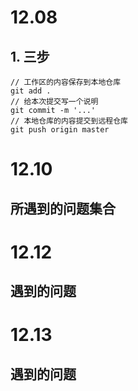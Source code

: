 # 12.08

## 1. 三步

```
// 工作区的内容保存到本地仓库
git add .
// 给本次提交写一个说明
git commit -m '...'
// 本地仓库的内容提交到远程仓库
git push origin master
```

# 12.10
## 所遇到的问题集合
<!-- 
1、写导航栏的时候字体之间相隔的距离不知道怎么设置
解决：给它父级下面的a标签加margin-right/margin-left
2、写淘宝广告图的时候，结构规划没有想清楚，结构嵌套没有思路，网页结构划分不够了解
解决：
3、图片里面包含的内容文字，不知道怎么设置上去
解决：用了position:absolute ,绝对定位，设置了top 
4、position 定位用的很生疏，不熟悉
 -->

 # 12.12
 ## 遇到的问题
 <!-- 
 1、position定位；作用与区别
  position absolute;
  （1）、脱离原来的位置定位，不保留原来的位置定位
  （2）、是相对于最近的有定位的父级或祖父级进行定位，如果最近的父级都没有定位那就相对于文档最边框进定位。
  postion relative;
  （1）、保留原来的位置定位
  （2）、相对于自己原来的位置进行定位
  2、absolute/relative的作用区别；
  （1）、定位作用；定位一般用relative作为参照物，用absolute进行定位。
  （2）、列:如果一个元素要进行定位时，那么最好给它的父级或祖父级用postion relative;来作为标杆/参照物，而它自身则用absolute进行定位即可。
  （3）、原因：用relative作为标杆/参照物，用absolute进行定位是因为用relative它可保留自己原来的位置进行定位，而absolute定位是因为它是相对于自己最近的定位/父级去进行定位，如果没有最近的定位，则会脱离原来的位置进行定位，那么这样就会对后面的元素内容会产生影响。
 
  -->
  
  # 12.13
  ## 遇到的问题
  <!-- 
  1、老问题，写页面格式/排版的什么还是有点乱
  2、淘宝搜索框里面的字没调进去
  3、写的比较慢
  
  
  
  
  
  
  
  
  
  
  
   -->